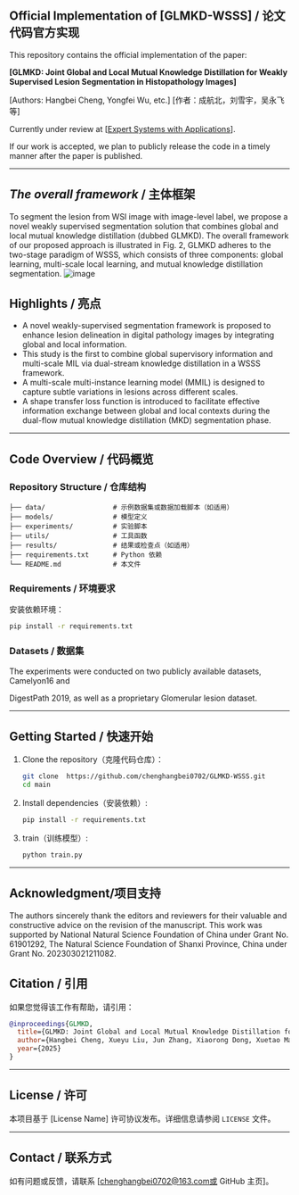 ##  Official Implementation of [GLMKD-WSSS] / 论文代码官方实现

This repository contains the official implementation of the paper:

**[GLMKD: Joint Global and Local Mutual Knowledge Distillation for Weakly Supervised Lesion Segmentation in Histopathology Images]**

[Authors: Hangbei Cheng, Yongfei Wu, etc.]  [作者：成航北，刘雪宇，吴永飞等]

Currently under review at [[Expert Systems with Applications](https://www.sciencedirect.com/journal/expert-systems-with-applications)].

If our work is accepted, we plan to publicly release the code in a timely manner after the paper is published.

---

## *The overall framework* / 主体框架

To segment the lesion from WSI image with image-level label, we propose a novel weakly supervised segmentation solution that combines global and local mutual knowledge distillation (dubbed GLMKD). The overall framework of our proposed approach is illustrated in Fig. 2, GLMKD adheres to the two-stage paradigm of WSSS, which consists of three components: global learning, multi-scale local learning, and mutual knowledge distillation segmentation.
![image](https://github.com/user-attachments/assets/f3d1da31-566d-47af-8822-0e2ff9dbccce)



## Highlights / 亮点

- A novel weakly-supervised segmentation framework is proposed to enhance lesion delineation in digital pathology images by integrating global and local information.
- This study is the first to combine global supervisory information and multi-scale MIL via dual-stream knowledge distillation in a WSSS framework.
-  A multi-scale multi-instance learning model (MMIL) is designed to capture subtle variations in lesions across different scales.
- A shape transfer loss function is introduced to facilitate effective information exchange between global and local contexts during the dual-flow mutual knowledge distillation (MKD) segmentation phase.

---

## Code Overview / 代码概览

### Repository Structure / 仓库结构

```
├── data/                 # 示例数据集或数据加载脚本（如适用）
├── models/               # 模型定义
├── experiments/          # 实验脚本
├── utils/                # 工具函数
├── results/              # 结果或检查点（如适用）
├── requirements.txt      # Python 依赖
└── README.md             # 本文件
```

### Requirements / 环境要求

安装依赖环境：

```bash
pip install -r requirements.txt
```

### Datasets / 数据集

The experiments were conducted on two publicly available datasets, Camelyon16 and

DigestPath 2019, as well as a proprietary Glomerular lesion dataset.

---

## Getting Started / 快速开始

1. Clone the repository（克隆代码仓库）：

   ```bash
   git clone  https://github.com/chenghangbei0702/GLMKD-WSSS.git
   cd main
   ```

2. Install dependencies（安装依赖）:

   ```bash
   pip install -r requirements.txt
   ```

3. train（训练模型）:

   ```bash
   python train.py
   ```

---

## **Acknowledgment/项目支持**

The authors sincerely thank the editors and reviewers for their valuable and constructive advice on the revision of the manuscript. This work was supported by National Natural Science Foundation of China under Grant No. 61901292, The Natural Science Foundation of Shanxi Province, China under Grant No. 202303021211082.

## Citation / 引用

如果您觉得该工作有帮助，请引用：

```bibtex
@inproceedings{GLMKD,
  title={GLMKD: Joint Global and Local Mutual Knowledge Distillation for Weakly Supervised Lesion Segmentation in Histopathology Images},
  author={Hangbei Cheng, Xueyu Liu, Jun Zhang, Xiaorong Dong, Xuetao Ma, Yansong Zhang, Hao Meng, Xing Chen, Guanghui Yue, Yidi Lia,∗, Yongfei Wu∗},
  year={2025}
}
```

---

## License / 许可

本项目基于 [License Name] 许可协议发布。详细信息请参阅 `LICENSE` 文件。

---

## Contact / 联系方式

如有问题或反馈，请联系 [chenghangbei0702@163.com或 GitHub 主页]。
